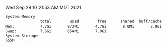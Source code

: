 Wed Sep 29 10:21:53 AM MDT 2021
```bash
System Memory
               total        used        free      shared  buff/cache   available
Mem:           7.7Gi       973Mi       4.7Gi       8.0Mi       2.0Gi       6.4Gi
Swap:          7.6Gi       654Mi       7.0Gi
System Storage
655M	.
```
